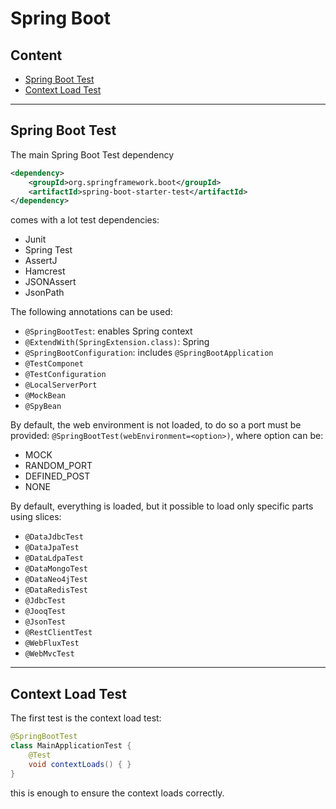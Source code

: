 # Spring Boot

## Content 

- [Spring Boot Test](#spring-boot-test)
- [Context Load Test](#context-load-test)

--- 

## Spring Boot Test

The main Spring Boot Test dependency
```xml
<dependency>
    <groupId>org.springframework.boot</groupId>
    <artifactId>spring-boot-starter-test</artifactId>
</dependency>
```
comes with a lot test dependencies:
- Junit
- Spring Test
- AssertJ
- Hamcrest
- JSONAssert
- JsonPath

The following annotations can be used:
- `@SpringBootTest`: enables Spring context
- `@ExtendWith(SpringExtension.class)`: Spring 
- `@SpringBootConfiguration`: includes `@SpringBootApplication`
- `@TestComponet`
- `@TestConfiguration`
- `@LocalServerPort`
- `@MockBean`
- `@SpyBean`

By default, the web environment is not loaded, to do so a port must be provided: 
`@SpringBootTest(webEnvironment=<option>)`, where option can be:
- MOCK
- RANDOM_PORT
- DEFINED_POST
- NONE

By default, everything is loaded, but it possible to load only specific parts using slices:
- `@DataJdbcTest`
- `@DataJpaTest`
- `@DataLdpaTest`
- `@DataMongoTest`
- `@DataNeo4jTest`
- `@DataRedisTest`
- `@JdbcTest`
- `@JooqTest`
- `@JsonTest`
- `@RestClientTest`
- `@WebFluxTest`
- `@WebMvcTest`
 
--- 

## Context Load Test

The first test is the context load test:
```java
@SpringBootTest
class MainApplicationTest {
    @Test
    void contextLoads() { }
}
```
this is enough to ensure the context loads correctly.
